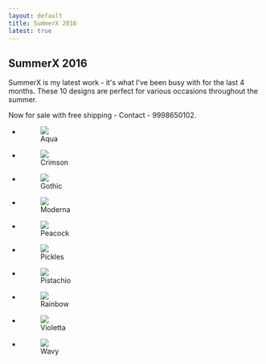 ```yaml
---
layout: default
title: SummerX 2016
latest: true
---
```


## SummerX 2016

SummerX is my latest work - it's what I've been busy with for the last 4 months. These 10 designs are perfect for various occasions throughout the summer.

Now for sale with free shipping - Contact - 9998650102.

<!-- <div class="disclaimer">(Click each set to see more photos)</div> -->

<ul class="rig columns-2">
<li>
<figure>
<a href="{{ site.url }}/latest/aqua"   class="fresco" data-fresco-group="one"
data-fresco-caption=""><img src="{{ site.url }}/images/latest/aqua/aqua-1.jpg"></a>
<figcaption class="visible">Aqua</figcaption>
</figure>
</li>
<li>
<figure>
<a href="{{ site.url }}/latest/crimson"   class="fresco" data-fresco-group="one"
data-fresco-caption=""><img src="{{ site.url }}/images/latest/crimson/crimson-1.jpg"></a>
<figcaption class="visible">Crimson</figcaption>
</figure>
</li>
</ul>



<ul class="rig columns-2">
<li>
<figure>
<a href="{{ site.url }}/images/latest/gothic/gothic-1.jpg"   class="fresco" data-fresco-group="one"
data-fresco-caption=""><img src="{{ site.url }}/images/latest/gothic/gothic-1.jpg"></a>
<figcaption class="visible">Gothic</figcaption>
</figure>
</li>
<li>
<figure>
<a href="{{ site.url }}/images/latest/moderna/moderna-1.jpg"   class="fresco" data-fresco-group="one"
data-fresco-caption=""><img src="{{ site.url }}/images/latest/moderna/moderna-1.jpg"></a>
<figcaption class="visible">Moderna</figcaption>
</figure>
</li>
</ul>


<ul class="rig columns-2">
<li>
<figure>
<a href="{{ site.url }}/images/latest/peacock/peacock-1.jpg"   class="fresco" data-fresco-group="one"
data-fresco-caption=""><img src="{{ site.url }}/images/latest/peacock/peacock-1.jpg"></a>
<figcaption class="visible">Peacock</figcaption>
</figure>
</li>
<li>
<figure>
<a href="{{ site.url }}/images/latest/pickles/pickles-1.jpg"   class="fresco" data-fresco-group="one"
data-fresco-caption=""><img src="{{ site.url }}/images/latest/pickles/pickles-1.jpg"></a>
<figcaption class="visible">Pickles</figcaption>
</figure>
</li>
</ul>


<ul class="rig columns-2">
<li>
<figure>
<a href="{{ site.url }}/images/latest/pistachio/pistachio-1.jpg"   class="fresco" data-fresco-group="one"
data-fresco-caption=""><img src="{{ site.url }}/images/latest/pistachio/pistachio-1.jpg"></a>
<figcaption class="visible">Pistachio</figcaption>
</figure>
</li>
<li>
<figure>
<a href="{{ site.url }}/images/latest/rainbow/rainbow-1.jpg"   class="fresco" data-fresco-group="one"
data-fresco-caption=""><img src="{{ site.url }}/images/latest/rainbow/rainbow-1.jpg"></a>
<figcaption class="visible">Rainbow</figcaption>
</figure>
</li>
</ul>


<ul class="rig columns-2">
<li>
<figure>
<a href="{{ site.url }}/images/latest/violetta/violetta-1.jpg"   class="fresco" data-fresco-group="one"
data-fresco-caption=""><img src="{{ site.url }}/images/latest/violetta/violetta-1.jpg"></a>
<figcaption class="visible">Violetta</figcaption>
</figure>
</li>
<li>
<figure>
<a href="{{ site.url }}/images/latest/wavy/wavy-1.jpg"   class="fresco" data-fresco-group="one"
data-fresco-caption=""><img src="{{ site.url }}/images/latest/wavy/wavy-1.jpg"></a>
<figcaption class="visible">Wavy</figcaption>
</figure>
</li>
</ul>
